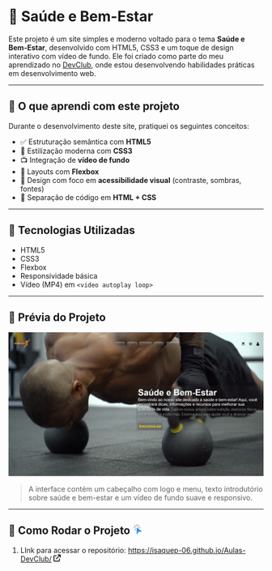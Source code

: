# 🌿 Saúde e Bem-Estar

Este projeto é um site simples e moderno voltado para o tema **Saúde e Bem-Estar**, desenvolvido com HTML5, CSS3 e um toque de design interativo com vídeo de fundo. Ele foi criado como parte do meu aprendizado no [DevClub](https://devclub.com.br), onde estou desenvolvendo habilidades práticas em desenvolvimento web.

---

## 🧠 O que aprendi com este projeto

Durante o desenvolvimento deste site, pratiquei os seguintes conceitos:

- ✅ Estruturação semântica com **HTML5**
- 🎨 Estilização moderna com **CSS3**
- 📺 Integração de **vídeo de fundo**
- 🧱 Layouts com **Flexbox**
- 🎯 Design com foco em **acessibilidade visual** (contraste, sombras, fontes)
- 🧪 Separação de código em **HTML + CSS**

---

## 🚀 Tecnologias Utilizadas

- HTML5
- CSS3
- Flexbox
- Responsividade básica
- Vídeo (MP4) em `<video autoplay loop>`

---

## 📸 Prévia do Projeto

![preview](./imgs/imagem-interface.png)

> A interface contém um cabeçalho com logo e menu, texto introdutório sobre saúde e bem-estar e um vídeo de fundo suave e responsivo.

---

## 📁 Como Rodar o Projeto <img src='./imgs/clique.png' width=20px>

1. LInk para acessar o repositório: 
<a href='https://isaquep-06.github.io/Aulas-DevClub/'>https://isaquep-06.github.io/Aulas-DevClub/ <img src='./imgs/link-externo.png' width=14px></a> 
